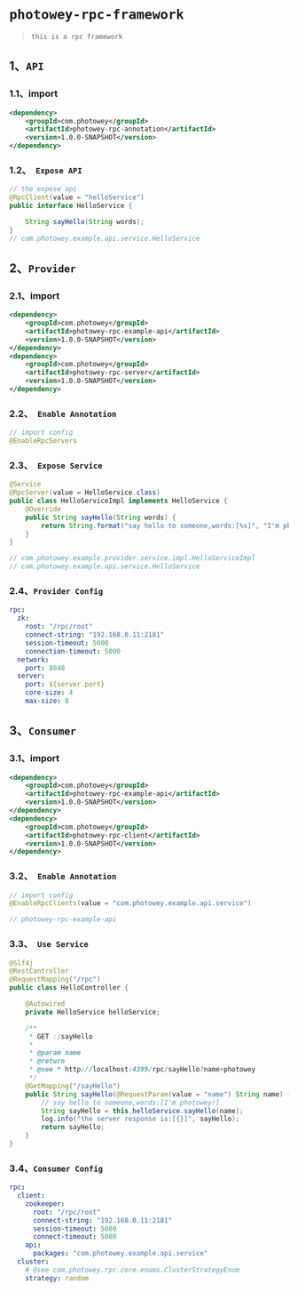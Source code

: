 # `photowey-rpc-framework`

> `this is a rpc framework`

## 1、`API`

### 1.1、import

```xml
<dependency>
	<groupId>com.photowey</groupId>
	<artifactId>photowey-rpc-annotation</artifactId>
	<version>1.0.0-SNAPSHOT</version>
</dependency>
```

### 1.2、` Expose API`

```java
// the expose api
@RpcClient(value = "helloService")
public interface HelloService {

    String sayHello(String words);
}
// com.photowey.example.api.service.HelloService
```



## 2、`Provider`

### 2.1、import

```xml
<dependency>
    <groupId>com.photowey</groupId>
    <artifactId>photowey-rpc-example-api</artifactId>
    <version>1.0.0-SNAPSHOT</version>
</dependency>
<dependency>
    <groupId>com.photowey</groupId>
    <artifactId>photowey-rpc-server</artifactId>
    <version>1.0.0-SNAPSHOT</version>
</dependency>
```



### 2.2、` Enable Annotation`

```java
// import config
@EnableRpcServers
```



### 2.3、` Expose Service`

```java
@Service
@RpcServer(value = HelloService.class)
public class HelloServiceImpl implements HelloService {
    @Override
    public String sayHello(String words) {
        return String.format("say hello to someone,words:[%s]", "I'm photowey!");
    }
}

// com.photowey.example.provider.service.impl.HelloServiceImpl
// com.photowey.example.api.service.HelloService
```



### 2.4、`Provider Config`

```yml
rpc:
  zk:
    root: "/rpc/root"
    connect-string: "192.168.0.11:2181"
    session-timeout: 5000
    connection-timeout: 5000
  network:
    port: 8848
  server:
    port: ${server.port}
    core-size: 4
    max-size: 8
```




## 3、`Consumer`
### 3.1、import

```xml
<dependency>
    <groupId>com.photowey</groupId>
    <artifactId>photowey-rpc-example-api</artifactId>
    <version>1.0.0-SNAPSHOT</version>
</dependency>
<dependency>
    <groupId>com.photowey</groupId>
    <artifactId>photowey-rpc-client</artifactId>
    <version>1.0.0-SNAPSHOT</version>
</dependency>
```



### 3.2、` Enable Annotation`

```java
// import config
@EnableRpcClients(value = "com.photowey.example.api.service")

// photowey-rpc-example-api
```



### 3.3、` Use Service`

```java
@Slf4j
@RestController
@RequestMapping("/rpc")
public class HelloController {

    @Autowired
    private HelloService helloService;

    /**
     * GET :/sayHello
     *
     * @param name
     * @return
     * @see * http://localhost:4399/rpc/sayHello?name=photowey
     */
    @GetMapping("/sayHello")
    public String sayHello(@RequestParam(value = "name") String name) {
        // say hello to someone,words:[I'm photowey!]
        String sayHello = this.helloService.sayHello(name);
        log.info("the server response is:[{}]", sayHello);
        return sayHello;
    }
}

```



### 3.4、`Consumer Config`

```yml
rpc:
  client:
    zookeeper:
      root: "/rpc/root"
      connect-string: "192.168.0.11:2181"
      session-timeout: 5000
      connect-timeout: 5000
    api:
      packages: "com.photowey.example.api.service"
  cluster:
    # @see com.photowey.rpc.core.enums.ClusterStrategyEnum
    strategy: random
```